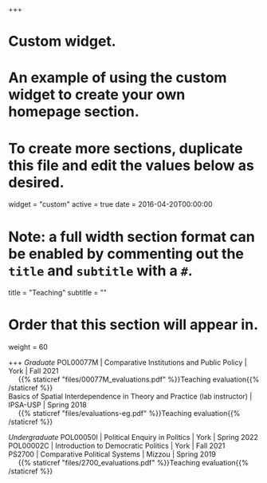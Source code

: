 +++
# Custom widget.
# An example of using the custom widget to create your own homepage section.
# To create more sections, duplicate this file and edit the values below as desired.
widget = "custom"
active = true
date = 2016-04-20T00:00:00

# Note: a full width section format can be enabled by commenting out the `title` and `subtitle` with a `#`.
title = "Teaching"
subtitle = ""

# Order that this section will appear in.
weight = 60

+++
*Graduate*
POL00077M | Comparative Institutions and Public Policy | York | Fall 2021  
&nbsp;&nbsp;&nbsp;&nbsp;&nbsp;{{% staticref "files/00077M_evaluations.pdf" %}}Teaching evaluation{{% /staticref %}}  
Basics of Spatial Interdependence in Theory and Practice (lab instructor) | IPSA-USP | Spring 2018  
&nbsp;&nbsp;&nbsp;&nbsp;&nbsp;{{% staticref "files/evaluations-eg.pdf" %}}Teaching evaluation{{% /staticref %}}  

*Undergraduate*
POL00050I | Political Enquiry in Politics | York | Spring 2022  
POL00002C | Introduction to Democratic Politics | York | Fall 2021  
PS2700 | Comparative Political Systems | Mizzou | Spring 2019  
&nbsp;&nbsp;&nbsp;&nbsp;&nbsp;{{% staticref "files/2700_evaluations.pdf" %}}Teaching evaluation{{% /staticref %}}
